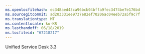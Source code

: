 ```yaml
---
ms.openlocfilehash: ec348aed43ca96bcb04bffa9fec3474be7e176bd
ms.sourcegitcommit: ad203331ee9737e82ef70206ac04eeb72a5f9c7f
ms.translationtype: MT
ms.contentlocale: ko-KR
ms.lasthandoff: 06/18/2019
ms.locfileid: "67218217"
---
```

Unified Service Desk 3.3